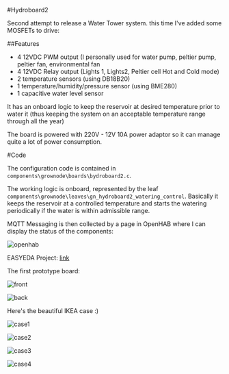 #Hydroboard2

Second attempt to release a Water Tower system. this time I've added some MOSFETs to drive:

##Features

- 4 12VDC PWM output (I personally used for water pump, peltier pump, peltier fan, environmental fan
- 4 12VDC Relay output (Lights 1, Lights2, Peltier cell Hot and Cold mode)
- 2 temperature sensors (using DB18B20)
- 1 temperature/humidity/pressure sensor (using BME280)
- 1 capacitive water level sensor

It has an onboard logic to keep the reservoir at desired temperature prior to water it (thus keeping the system on an acceptable temperature range through all the year)

The board is powered with 220V - 12V 10A power adaptor so it can manage quite a lot of power consumption.

#Code

The configuration code is contained in `components\grownode\boards\bydroboard2.c`.

The working logic is onboard, represented by the leaf `components\grownode\leaves\gn_hydroboard2_watering_control`. Basically it keeps the reservoir at a controlled temperature and starts the watering periodically if the water is within admissible range.

MQTT Messaging is then collected by a page in OpenHAB where I can display the status of the components:

![openhab](../resources/solutions/hydroboard2/hb2_controller.png)

EASYEDA Project: [link](https://oshwlab.com/nicola.muratori/test_hydroboard1_thruhole_copy)

The first prototype board:

![front](../resources/solutions/hydroboard2/hb2_front.jpg)

![back](../resources/solutions/hydroboard2/hb2_back.jpg)

Here's the beautiful IKEA case :)

![case1](../resources/solutions/hydroboard2/hb2_close_2.jpg)

![case2](../resources/solutions/hydroboard2/hb2_close_1.jpg)

![case3](../resources/solutions/hydroboard2/hb2_side_1.jpg)

![case4](../resources/solutions/hydroboard2/hb2_side_2.jpg)

